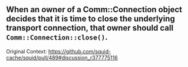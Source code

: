 When an owner of a Comm::Connection object decides that it is time to close
the underlying transport connection, that owner should call
`Comm::Connection::close()`.
----

Original Context:
https://github.com/squid-cache/squid/pull/489#discussion_r377775116
